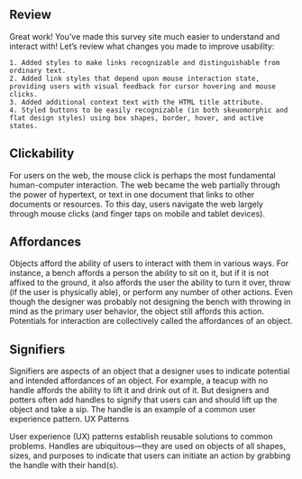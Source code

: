 ## Review

Great work! You’ve made this survey site much easier to understand and interact with! Let’s review what changes you made to improve usability:

    1. Added styles to make links recognizable and distinguishable from ordinary text.
    2. Added link styles that depend upon mouse interaction state, providing users with visual feedback for cursor hovering and mouse clicks.
    3. Added additional context text with the HTML title attribute.
    4. Styled buttons to be easily recognizable (in both skeuomorphic and flat design styles) using box shapes, border, hover, and active states.

## Clickability

For users on the web, the mouse click is perhaps the most fundamental human-computer interaction. The web became the web partially through the power of hypertext, or text in one document that links to other documents or resources. To this day, users navigate the web largely through mouse clicks (and finger taps on mobile and tablet devices).

## Affordances

Objects afford the ability of users to interact with them in various ways. For instance, a bench affords a person the ability to sit on it, but if it is not affixed to the ground, it also affords the user the ability to turn it over, throw (if the user is physically able), or perform any number of other actions. Even though the designer was probably not designing the bench with throwing in mind as the primary user behavior, the object still affords this action. Potentials for interaction are collectively called the affordances of an object.

## Signifiers

Signifiers are aspects of an object that a designer uses to indicate potential and intended affordances of an object. For example, a teacup with no handle affords the ability to lift it and drink out of it. But designers and potters often add handles to signify that users can and should lift up the object and take a sip. The handle is an example of a common user experience pattern.
UX Patterns

User experience (UX) patterns establish reusable solutions to common problems. Handles are ubiquitous—they are used on objects of all shapes, sizes, and purposes to indicate that users can initiate an action by grabbing the handle with their hand(s).
